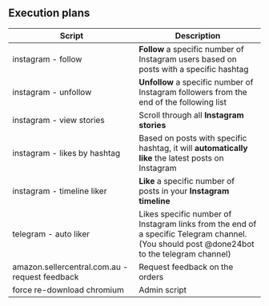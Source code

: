 <script type="text/javascript" src="/chat.js" ></script>
<script type="text/javascript" src="/google.js" ></script>

## Execution plans

| Script | Description |
| - | - |
| instagram - follow | **Follow** a specific number of Instagram users based on posts with a specific hashtag |
| instagram - unfollow | **Unfollow** a specific number of Instagram followers from the end of the following list |
| instagram - view stories | Scroll through all **Instagram stories** |
| instagram - likes by hashtag | Based on posts with specific hashtag, it will **automatically like** the latest posts on Instagram |
| instagram - timeline liker| **Like** a specific number of posts in your **Instagram timeline** |
| telegram - auto liker | Likes specific number of Instagram links from the end of a specific Telegram channel. (You should post @done24bot to the telegram channel) |
| amazon.sellercentral.com.au - request feedback | Request feedback on the orders |
| force re-download chromium | Admin script |
